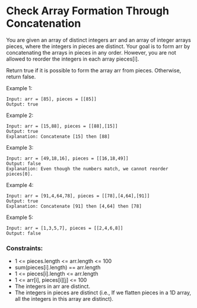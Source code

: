 # Check Array Formation Through Concatenation

You are given an array of distinct integers arr and an array of integer arrays pieces, where the integers in pieces are distinct. Your goal is to form arr by concatenating the arrays in pieces in any order. However, you are not allowed to reorder the integers in each array pieces[i].

Return true if it is possible to form the array arr from pieces. Otherwise, return false.

 

Example 1:
```
Input: arr = [85], pieces = [[85]]
Output: true
```
Example 2:
```
Input: arr = [15,88], pieces = [[88],[15]]
Output: true
Explanation: Concatenate [15] then [88]
```
Example 3:
```
Input: arr = [49,18,16], pieces = [[16,18,49]]
Output: false
Explanation: Even though the numbers match, we cannot reorder pieces[0].
```
Example 4:
```
Input: arr = [91,4,64,78], pieces = [[78],[4,64],[91]]
Output: true
Explanation: Concatenate [91] then [4,64] then [78]
```
Example 5:
```
Input: arr = [1,3,5,7], pieces = [[2,4,6,8]]
Output: false
```
 

### Constraints:

* 1 <= pieces.length <= arr.length <= 100
* sum(pieces[i].length) == arr.length
* 1 <= pieces[i].length <= arr.length
* 1 <= arr[i], pieces[i][j] <= 100
* The integers in arr are distinct.
* The integers in pieces are distinct (i.e., If we flatten pieces in a 1D array, all the integers in this array are distinct).
